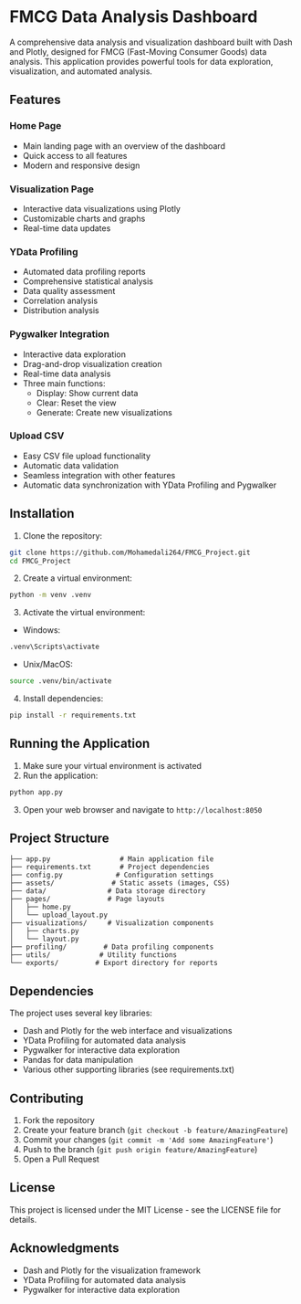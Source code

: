 # FMCG Data Analysis Dashboard

A comprehensive data analysis and visualization dashboard built with Dash and Plotly, designed for FMCG (Fast-Moving Consumer Goods) data analysis. This application provides powerful tools for data exploration, visualization, and automated analysis.

## Features

### Home Page
- Main landing page with an overview of the dashboard
- Quick access to all features
- Modern and responsive design

### Visualization Page
- Interactive data visualizations using Plotly
- Customizable charts and graphs
- Real-time data updates

### YData Profiling
- Automated data profiling reports
- Comprehensive statistical analysis
- Data quality assessment
- Correlation analysis
- Distribution analysis

### Pygwalker Integration
- Interactive data exploration
- Drag-and-drop visualization creation
- Real-time data analysis
- Three main functions:
  - Display: Show current data
  - Clear: Reset the view
  - Generate: Create new visualizations

### Upload CSV
- Easy CSV file upload functionality
- Automatic data validation
- Seamless integration with other features
- Automatic data synchronization with YData Profiling and Pygwalker

## Installation

1. Clone the repository:
```bash
git clone https://github.com/Mohamedali264/FMCG_Project.git
cd FMCG_Project
```

2. Create a virtual environment:
```bash
python -m venv .venv
```

3. Activate the virtual environment:
- Windows:
```bash
.venv\Scripts\activate
```
- Unix/MacOS:
```bash
source .venv/bin/activate
```

4. Install dependencies:
```bash
pip install -r requirements.txt
```

## Running the Application

1. Make sure your virtual environment is activated
2. Run the application:
```bash
python app.py
```
3. Open your web browser and navigate to `http://localhost:8050`

## Project Structure

```
├── app.py                 # Main application file
├── requirements.txt       # Project dependencies
├── config.py             # Configuration settings
├── assets/              # Static assets (images, CSS)
├── data/               # Data storage directory
├── pages/              # Page layouts
│   ├── home.py
│   └── upload_layout.py
├── visualizations/     # Visualization components
│   ├── charts.py
│   └── layout.py
├── profiling/         # Data profiling components
├── utils/            # Utility functions
└── exports/         # Export directory for reports
```

## Dependencies

The project uses several key libraries:
- Dash and Plotly for the web interface and visualizations
- YData Profiling for automated data analysis
- Pygwalker for interactive data exploration
- Pandas for data manipulation
- Various other supporting libraries (see requirements.txt)

## Contributing

1. Fork the repository
2. Create your feature branch (`git checkout -b feature/AmazingFeature`)
3. Commit your changes (`git commit -m 'Add some AmazingFeature'`)
4. Push to the branch (`git push origin feature/AmazingFeature`)
5. Open a Pull Request

## License

This project is licensed under the MIT License - see the LICENSE file for details.

## Acknowledgments

- Dash and Plotly for the visualization framework
- YData Profiling for automated data analysis
- Pygwalker for interactive data exploration 
